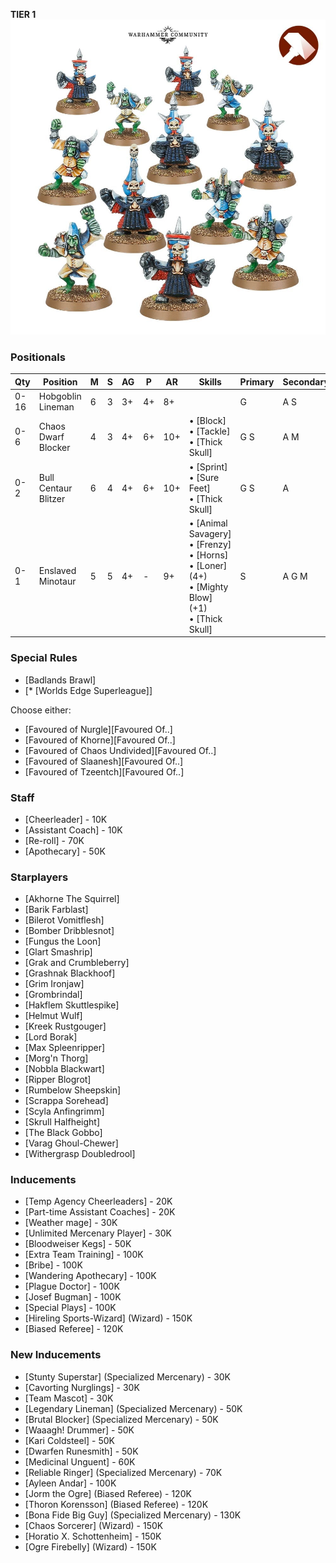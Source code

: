 ﻿**TIER 1**
![](../media/teams/BBChaosDwarves.jpg)

### Positionals

| Qty  | Position                         | M | S | AG | P  | AR  | Skills                                                                                                  | Primary | Secondary | Cost |
| ---- | -------------------------------- | - | - | -- | -- | --- | ------------------------------------------------------------------------------------------------------- | ------- | --------- | ---- |
| 0-16 | Hobgoblin Lineman                | 6 | 3 | 3+ | 4+ | 8+  |                                                                                                         | G       | A S       | 40K  |
| 0-6  | Chaos Dwarf Blocker | 4 | 3 | 4+ | 6+ | 10+ | • [Block] <br /> • [Tackle] <br /> • [Thick Skull]                                                         | G S      | A M     | 70K  |
| 0-2  | Bull Centaur Blitzer             | 6 | 4 | 4+ | 6+ | 10+ | • [Sprint] <br /> • [Sure Feet] <br /> • [Thick Skull]                                                              | G S      | A       | 130K |
| 0-1  | Enslaved Minotaur                | 5 | 5 | 4+ | -  | 9+  | • [Animal Savagery] <br /> • [Frenzy] <br /> • [Horns] <br /> • [Loner] (4+) <br /> • [Mighty Blow] (+1) <br /> • [Thick Skull] | S       | A G M     | 150K |

### Special Rules

* [Badlands Brawl]
* [* [Worlds Edge Superleague]]

Choose either:

* [Favoured of Nurgle][Favoured Of..]
* [Favoured of Khorne][Favoured Of..]
* [Favoured of Chaos Undivided][Favoured Of..]
* [Favoured of Slaanesh][Favoured Of..]
* [Favoured of Tzeentch][Favoured Of..]

### Staff

* [Cheerleader] - 10K
* [Assistant Coach] - 10K
* [Re-roll] - 70K
* [Apothecary]  - 50K

### Starplayers

* [Akhorne The Squirrel]         
* [Barik Farblast]               
* [Bilerot Vomitflesh]           
* [Bomber Dribblesnot]           
* [Fungus the Loon]              
* [Glart Smashrip]               
* [Grak and Crumbleberry]        
* [Grashnak Blackhoof]           
* [Grim Ironjaw]                 
* [Grombrindal] 
* [Hakflem Skuttlespike]         
* [Helmut Wulf]                  
* [Kreek Rustgouger]             
* [Lord Borak]                   
* [Max Spleenripper]             
* [Morg'n Thorg]   
* [Nobbla Blackwart]             
* [Ripper Blogrot]               
* [Rumbelow Sheepskin]           
* [Scrappa Sorehead]             
* [Scyla Anfingrimm]             
* [Skrull Halfheight]            
* [The Black Gobbo]              
* [Varag Ghoul-Chewer]           
* [Withergrasp Doubledrool]                    

### Inducements

* [Temp Agency Cheerleaders] - 20K
* [Part-time Assistant Coaches] - 20K
* [Weather mage] - 30K
* [Unlimited Mercenary Player] - 30K
* [Bloodweiser Kegs] - 50K
* [Extra Team Training] - 100K
* [Bribe] - 100K
* [Wandering Apothecary] - 100K
* [Plague Doctor] - 100K
* [Josef Bugman] - 100K
* [Special Plays] - 100K
* [Hireling Sports-Wizard] (Wizard) - 150K
* [Biased Referee] - 120K

### New Inducements

* [Stunty Superstar] (Specialized Mercenary) - 30K
* [Cavorting Nurglings] - 30K
* [Team Mascot] - 30K
* [Legendary Lineman] (Specialized Mercenary) - 50K
* [Brutal Blocker] (Specialized Mercenary) - 50K
* [Waaagh! Drummer] - 50K
* [Kari Coldsteel] - 50K
* [Dwarfen Runesmith] - 50K
* [Medicinal Unguent] - 60K
* [Reliable Ringer] (Specialized Mercenary) - 70K
* [Ayleen Andar] - 100K
* [Jorm the Ogre] (Biased Referee) - 120K
* [Thoron Korensson] (Biased Referee) - 120K
* [Bona Fide Big Guy] (Specialized Mercenary) - 130K
* [Chaos Sorcerer] (Wizard) - 150K
* [Horatio X. Schottenheim] - 150K
* [Ogre Firebelly] (Wizard) - 150K